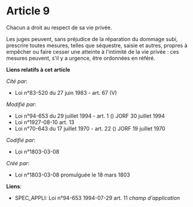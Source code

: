 # Article 9

Chacun a droit au respect de sa vie privée.

Les juges peuvent, sans préjudice de la réparation du dommage subi, prescrire toutes mesures, telles que séquestre, saisie et
autres, propres à empêcher ou faire cesser une atteinte à l'intimité de la vie privée : ces mesures peuvent, s'il y a
urgence, être ordonnées en référé.

**Liens relatifs à cet article**

_Cité par_:

  - Loi n°83-520 du 27 juin 1983 - art. 67 (V)

_Modifié par_:

  - Loi n°94-653 du 29 juillet 1994 - art. 1 () JORF 30 juillet 1994
  - Loi n°1927-08-10 art. 13
  - Loi n°70-643 du 17 juillet 1970 - art. 22 () JORF 19 juillet 1970

_Codifié par_:

  - Loi n°1803-03-08

_Créé par_:

  - Loi n°1803-03-08 promulguée le 18 mars 1803

**Liens**:

  - SPEC_APPLI: Loi n°94-653 1994-07-29 art. 11 *champ d'application*
